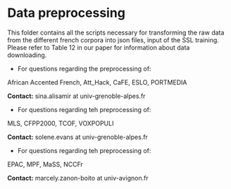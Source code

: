 # Data preprocessing 

This folder contains all the scripts necessary for transforming the raw data from the different french corpora into json files, input of the SSL training. Please refer to Table 12 in our paper for information about data downloading.


- For questions regarding the preprocessing of:

African Accented French, Att_Hack, CaFE, ESLO, PORTMEDIA

**Contact:** sina.alisamir at univ-grenoble-alpes.fr


- For questions regarding teh preprocessing of:

MLS, CFPP2000, TCOF, VOXPOPULI

**Contact:** solene.evans at univ-grenoble-alpes.fr



- For questions regarding teh preprocessing of:

EPAC, MPF, MaSS, NCCFr

**Contact:** marcely.zanon-boito at univ-avignon.fr

